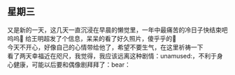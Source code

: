  ## 星期三
又是新的一天，这几天一直沉浸在早晨的懒觉里，一年中最痛苦的冷日子快结束吧
呜呜:sunrise:
 给王明超发了个信息，呆呆的看了好久照片，傻乎乎的:bear:<br>
 今天不开心，好像自己的心情带给他了，希望不要生气，在这里祈祷一下<br>
 看了两天幸福近在咫尺，我觉得，我应该远离这种剧情：unamused:，不利于身心健康，可能以后要和偶像剧拜拜了：bear：


